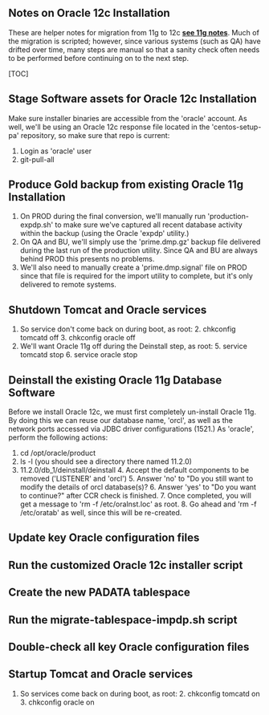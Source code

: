 Notes on Oracle 12c Installation
--------------------------------

These are helper notes for migration from 11g to 12c **[see 11g notes][1]**. Much of the migration is scripted; however, since various systems (such as QA) have drifted over time, many steps are manual so that a sanity check often needs to be performed before continuing on to the next step.

[TOC]

## Stage Software assets for Oracle 12c Installation

Make sure installer binaries are accessible from the 'oracle' account. As well, we'll be using an Oracle 12c response file located in the 'centos-setup-pa' repository, so make sure that repo is current:

 1. Login as 'oracle' user
 2. git-pull-all

## Produce **Gold** backup from existing Oracle 11g Installation

 1. On PROD during the final conversion, we'll manually run 'production-expdp.sh' to make sure we've captured all recent database activity within the backup (using the Oracle 'expdp' utility.)
 2. On QA and BU, we'll simply use the 'prime.dmp.gz' backup file delivered during the last run of the production utility. Since QA and BU are always behind PROD this presents no problems.
 3. We'll also need to manually create a 'prime.dmp.signal' file on PROD since that file is required for the import utility to complete, but it's only delivered to remote systems.

## Shutdown Tomcat and Oracle services

 1. So service don't come back on during boot, as root:
     2. chkconfig tomcatd off
     3. chkconfig oracle off
 4. We'll want Oracle 11g off during the Deinstall step, as root:
     5. service tomcatd stop
     6. service oracle stop

## Deinstall the existing Oracle 11g Database Software

Before we install Oracle 12c, we must first completely un-install Oracle 11g.  By doing this we can reuse our database name, 'orcl', as well as the network ports accessed via JDBC driver configurations (1521.)  As 'oracle', perform the following actions:

 1. cd /opt/oracle/product
 2. ls -l (you should see a directory there named 11.2.0)
 3. 11.2.0/db_1/deinstall/deinstall
     4. Accept the default components to be removed ('LISTENER' and 'orcl')
     5. Answer 'no' to "Do you still want to modify the details of orcl database(s)?
     6. Answer 'yes' to "Do you want to continue?" after CCR check is finished.
     7. Once completed, you will get a message to 'rm -f /etc/oraInst.loc' as root.
     8. Go ahead and 'rm -f /etc/oratab' as well, since this will be re-created.
          
## Update key Oracle configuration files

## Run the customized Oracle 12c installer script

## Create the new **PADATA** tablespace

## Run the **migrate-tablespace-impdp.sh** script

## Double-check all key Oracle configuration files

## Startup Tomcat and Oracle services

 1. So services come back on during boot, as root:
     2. chkconfig tomcatd on
     3. chkconfig oracle on

  [1]: install-11g.md